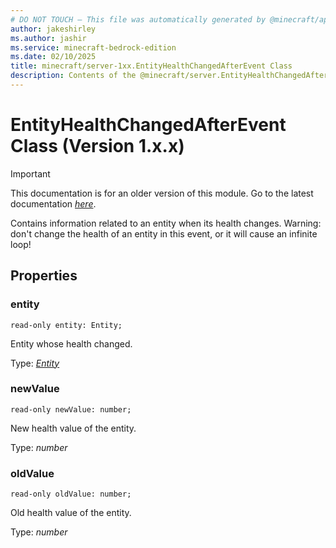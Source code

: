 ```yaml
---
# DO NOT TOUCH — This file was automatically generated by @minecraft/api-docs-generator, to report problems file an issue at https://github.com/Mojang/minecraft-scripting-libraries
author: jakeshirley
ms.author: jashir
ms.service: minecraft-bedrock-edition
ms.date: 02/10/2025
title: minecraft/server-1xx.EntityHealthChangedAfterEvent Class
description: Contents of the @minecraft/server.EntityHealthChangedAfterEvent class (Version 1.x.x).
---
```

# EntityHealthChangedAfterEvent Class (Version 1.x.x)

> [!IMPORTANT]
> This documentation is for an older version of this module. Go to the latest documentation [*here*](../../../scriptapi/minecraft/server/EntityHealthChangedAfterEvent.md).

Contains information related to an entity when its health changes. Warning: don't change the health of an entity in this event, or it will cause an infinite loop!

## Properties

### **entity**
`read-only entity: Entity;`

Entity whose health changed.

Type: [*Entity*](Entity.md)

### **newValue**
`read-only newValue: number;`

New health value of the entity.

Type: *number*

### **oldValue**
`read-only oldValue: number;`

Old health value of the entity.

Type: *number*
